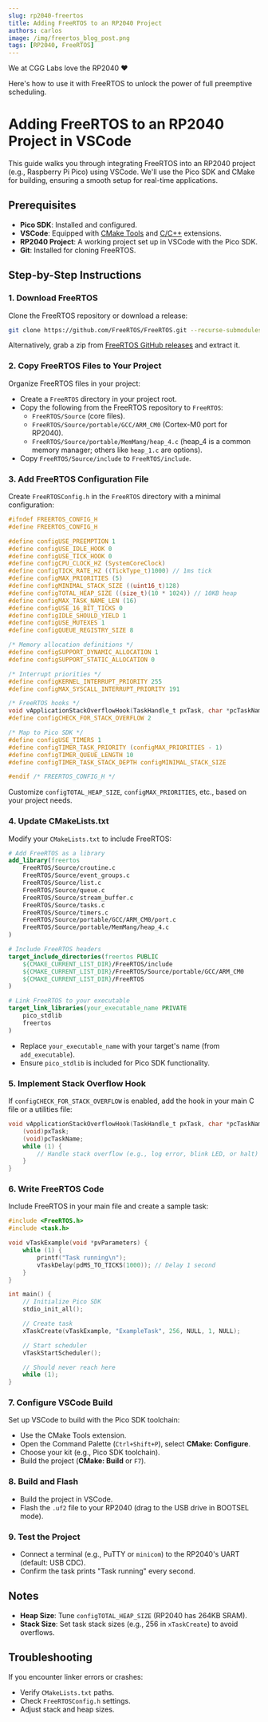 ```yaml
---
slug: rp2040-freertos
title: Adding FreeRTOS to an RP2040 Project
authors: carlos
image: /img/freertos_blog_post.png
tags: [RP2040, FreeRTOS]
---
```


We at CGG Labs love the RP2040 :heart: 

Here's how to use it with FreeRTOS to unlock the power of full preemptive scheduling.

<!-- truncate -->

# Adding FreeRTOS to an RP2040 Project in VSCode

This guide walks you through integrating FreeRTOS into an RP2040 project (e.g., Raspberry Pi Pico) using VSCode. We'll use the Pico SDK and CMake for building, ensuring a smooth setup for real-time applications.

## Prerequisites

- **Pico SDK**: Installed and configured.
- **VSCode**: Equipped with [CMake Tools](https://marketplace.visualstudio.com/items?itemName=ms-vscode.cmake-tools) and [C/C++](https://marketplace.visualstudio.com/items?itemName=ms-vscode.cpptools) extensions.
- **RP2040 Project**: A working project set up in VSCode with the Pico SDK.
- **Git**: Installed for cloning FreeRTOS.

## Step-by-Step Instructions

### 1. Download FreeRTOS

Clone the FreeRTOS repository or download a release:

```bash
git clone https://github.com/FreeRTOS/FreeRTOS.git --recurse-submodules
```

Alternatively, grab a zip from [FreeRTOS GitHub releases](https://github.com/FreeRTOS/FreeRTOS/releases) and extract it.

### 2. Copy FreeRTOS Files to Your Project

Organize FreeRTOS files in your project:

- Create a `FreeRTOS` directory in your project root.
- Copy the following from the FreeRTOS repository to `FreeRTOS`:
  - `FreeRTOS/Source` (core files).
  - `FreeRTOS/Source/portable/GCC/ARM_CM0` (Cortex-M0 port for RP2040).
  - `FreeRTOS/Source/portable/MemMang/heap_4.c` (heap_4 is a common memory manager; others like `heap_1.c` are options).
- Copy `FreeRTOS/Source/include` to `FreeRTOS/include`.

### 3. Add FreeRTOS Configuration File

Create `FreeRTOSConfig.h` in the `FreeRTOS` directory with a minimal configuration:

```c
#ifndef FREERTOS_CONFIG_H
#define FREERTOS_CONFIG_H

#define configUSE_PREEMPTION 1
#define configUSE_IDLE_HOOK 0
#define configUSE_TICK_HOOK 0
#define configCPU_CLOCK_HZ (SystemCoreClock)
#define configTICK_RATE_HZ ((TickType_t)1000) // 1ms tick
#define configMAX_PRIORITIES (5)
#define configMINIMAL_STACK_SIZE ((uint16_t)128)
#define configTOTAL_HEAP_SIZE ((size_t)(10 * 1024)) // 10KB heap
#define configMAX_TASK_NAME_LEN (16)
#define configUSE_16_BIT_TICKS 0
#define configIDLE_SHOULD_YIELD 1
#define configUSE_MUTEXES 1
#define configQUEUE_REGISTRY_SIZE 8

/* Memory allocation definitions */
#define configSUPPORT_DYNAMIC_ALLOCATION 1
#define configSUPPORT_STATIC_ALLOCATION 0

/* Interrupt priorities */
#define configKERNEL_INTERRUPT_PRIORITY 255
#define configMAX_SYSCALL_INTERRUPT_PRIORITY 191

/* FreeRTOS hooks */
void vApplicationStackOverflowHook(TaskHandle_t pxTask, char *pcTaskName);
#define configCHECK_FOR_STACK_OVERFLOW 2

/* Map to Pico SDK */
#define configUSE_TIMERS 1
#define configTIMER_TASK_PRIORITY (configMAX_PRIORITIES - 1)
#define configTIMER_QUEUE_LENGTH 10
#define configTIMER_TASK_STACK_DEPTH configMINIMAL_STACK_SIZE

#endif /* FREERTOS_CONFIG_H */
```

Customize `configTOTAL_HEAP_SIZE`, `configMAX_PRIORITIES`, etc., based on your project needs.

### 4. Update CMakeLists.txt

Modify your `CMakeLists.txt` to include FreeRTOS:

```cmake
# Add FreeRTOS as a library
add_library(freertos
    FreeRTOS/Source/croutine.c
    FreeRTOS/Source/event_groups.c
    FreeRTOS/Source/list.c
    FreeRTOS/Source/queue.c
    FreeRTOS/Source/stream_buffer.c
    FreeRTOS/Source/tasks.c
    FreeRTOS/Source/timers.c
    FreeRTOS/Source/portable/GCC/ARM_CM0/port.c
    FreeRTOS/Source/portable/MemMang/heap_4.c
)

# Include FreeRTOS headers
target_include_directories(freertos PUBLIC
    ${CMAKE_CURRENT_LIST_DIR}/FreeRTOS/include
    ${CMAKE_CURRENT_LIST_DIR}/FreeRTOS/Source/portable/GCC/ARM_CM0
    ${CMAKE_CURRENT_LIST_DIR}/FreeRTOS
)

# Link FreeRTOS to your executable
target_link_libraries(your_executable_name PRIVATE
    pico_stdlib
    freertos
)
```

- Replace `your_executable_name` with your target's name (from `add_executable`).
- Ensure `pico_stdlib` is included for Pico SDK functionality.

### 5. Implement Stack Overflow Hook

If `configCHECK_FOR_STACK_OVERFLOW` is enabled, add the hook in your main C file or a utilities file:

```c
void vApplicationStackOverflowHook(TaskHandle_t pxTask, char *pcTaskName) {
    (void)pxTask;
    (void)pcTaskName;
    while (1) {
        // Handle stack overflow (e.g., log error, blink LED, or halt)
    }
}
```

### 6. Write FreeRTOS Code

Include FreeRTOS in your main file and create a sample task:

```c
#include <FreeRTOS.h>
#include <task.h>

void vTaskExample(void *pvParameters) {
    while (1) {
        printf("Task running\n");
        vTaskDelay(pdMS_TO_TICKS(1000)); // Delay 1 second
    }
}

int main() {
    // Initialize Pico SDK
    stdio_init_all();

    // Create task
    xTaskCreate(vTaskExample, "ExampleTask", 256, NULL, 1, NULL);

    // Start scheduler
    vTaskStartScheduler();

    // Should never reach here
    while (1);
}
```

### 7. Configure VSCode Build

Set up VSCode to build with the Pico SDK toolchain:

- Use the CMake Tools extension.
- Open the Command Palette (`Ctrl+Shift+P`), select **CMake: Configure**.
- Choose your kit (e.g., Pico SDK toolchain).
- Build the project (**CMake: Build** or `F7`).

### 8. Build and Flash

- Build the project in VSCode.
- Flash the `.uf2` file to your RP2040 (drag to the USB drive in BOOTSEL mode).

### 9. Test the Project

- Connect a terminal (e.g., PuTTY or `minicom`) to the RP2040's UART (default: USB CDC).
- Confirm the task prints "Task running" every second.

## Notes

- **Heap Size**: Tune `configTOTAL_HEAP_SIZE` (RP2040 has 264KB SRAM).
- **Stack Size**: Set task stack sizes (e.g., 256 in `xTaskCreate`) to avoid overflows.

## Troubleshooting

If you encounter linker errors or crashes:
- Verify `CMakeLists.txt` paths.
- Check `FreeRTOSConfig.h` settings.
- Adjust stack and heap sizes.
